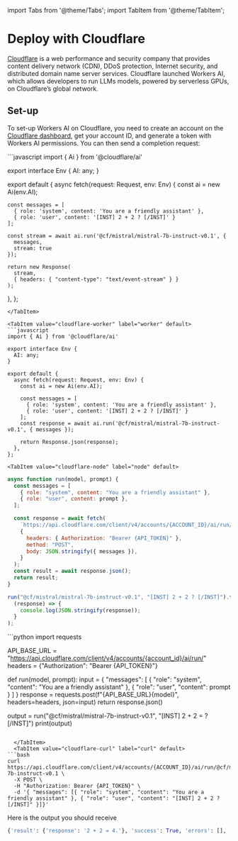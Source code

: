 import Tabs from '@theme/Tabs';
import TabItem from '@theme/TabItem';

# Deploy with Cloudflare

[Cloudflare](https://www.cloudflare.com/en-gb/) is a web performance and security company that provides content delivery network (CDN), DDoS protection, Internet security, and distributed domain name server services. Cloudflare launched Workers AI, which allows developers to run LLMs models, powered by serverless GPUs, on Cloudflare’s global network.

## Set-up

To set-up Workers AI on Cloudflare, you need to create an account on the [Cloudflare dashboard](https://dash.cloudflare.com/), get your account ID, and generate a token with Workers AI permissions. You can then send a completion request:

<Tabs>


  <TabItem value="cloudflare-streaming" label="streaming" default>
```javascript
import { Ai } from '@cloudflare/ai'

export interface Env {
  AI: any;
}

export default {
  async fetch(request: Request, env: Env) {
    const ai = new Ai(env.AI);

    const messages = [
      { role: 'system', content: 'You are a friendly assistant' },
      { role: 'user', content: '[INST] 2 + 2 ? [/INST]' }
    ];

    const stream = await ai.run('@cf/mistral/mistral-7b-instruct-v0.1', {
      messages,
      stream: true
    });

    return new Response(
      stream,
      { headers: { "content-type": "text/event-stream" } }
    );
  },
};
````
</TabItem>

<TabItem value="cloudflare-worker" label="worker" default>
```javascript
import { Ai } from '@cloudflare/ai'

export interface Env {
  AI: any;
}

export default {
  async fetch(request: Request, env: Env) {
    const ai = new Ai(env.AI);

    const messages = [
      { role: 'system', content: 'You are a friendly assistant' },
      { role: 'user', content: '[INST] 2 + 2 ? [/INST]' }
    ];
    const response = await ai.run('@cf/mistral/mistral-7b-instruct-v0.1', { messages });

    return Response.json(response);
  },
};
````

  </TabItem>

    <TabItem value="cloudflare-node" label="node" default>

```javascript
async function run(model, prompt) {
  const messages = [
    { role: "system", content: "You are a friendly assistant" },
    { role: "user", content: prompt },
  ];

  const response = await fetch(
    `https://api.cloudflare.com/client/v4/accounts/{ACCOUNT_ID}/ai/run/${model}`,
    {
      headers: { Authorization: "Bearer {API_TOKEN}" },
      method: "POST",
      body: JSON.stringify({ messages }),
    }
  );
  const result = await response.json();
  return result;
}

run("@cf/mistral/mistral-7b-instruct-v0.1", "[INST] 2 + 2 ? [/INST]").then(
  (response) => {
    console.log(JSON.stringify(response));
  }
);
```

  </TabItem>

  <TabItem value="cloudflare-python" label="python" default>
  ```python
  import requests

API_BASE_URL = "https://api.cloudflare.com/client/v4/accounts/{account_id}/ai/run/"
headers = {"Authorization": "Bearer {API_TOKEN}"}

def run(model, prompt):
input = {
"messages": [
{ "role": "system", "content": "You are a friendly assistant" },
{ "role": "user", "content": prompt }
]
}
response = requests.post(f"{API_BASE_URL}{model}", headers=headers, json=input)
return response.json()

output = run("@cf/mistral/mistral-7b-instruct-v0.1", "[INST] 2 + 2 = ? [/INST]")
print(output)

````

  </TabItem>
  <TabItem value="cloudflare-curl" label="curl" default>
```bash
curl https://api.cloudflare.com/client/v4/accounts/{ACCOUNT_ID}/ai/run/@cf/mistral/mistral-7b-instruct-v0.1 \
  -X POST \
  -H "Authorization: Bearer {API_TOKEN}" \
  -d '{ "messages": [{ "role": "system", "content": "You are a friendly assistant" }, { "role": "user", "content": "[INST] 2 + 2 ? [/INST]" }]}'
````

  </TabItem>
</Tabs>

Here is the output you should receive

```python
{'result': {'response': '2 + 2 = 4.'}, 'success': True, 'errors': [], 'messages': []}
```
